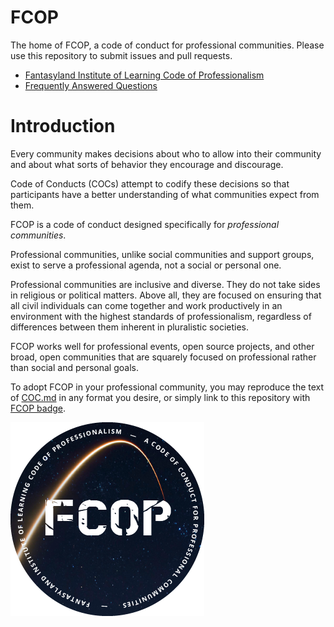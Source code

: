 # FCOP

The home of FCOP, a code of conduct for professional communities. Please use this repository to submit issues and pull requests.

 * [Fantasyland Institute of Learning Code of Professionalism](COC.md)
 * [Frequently Answered Questions](FAQ.md)

# Introduction

Every community makes decisions about who to allow into their community and about what sorts of behavior they encourage and discourage.

Code of Conducts (COCs) attempt to codify these decisions so that participants have a better understanding of what communities expect from them.

FCOP is a code of conduct designed specifically for _professional communities_.

Professional communities, unlike social communities and support groups, exist to serve a professional agenda, not a social or personal one.

Professional communities are inclusive and diverse. They do not take sides in religious or political matters. Above all, they are focused on ensuring that all civil individuals can come together and work productively in an environment with the highest standards of professionalism, regardless of differences between them inherent in pluralistic societies.

FCOP works well for professional events, open source projects, and other broad, open communities that are squarely focused on professional rather than social and personal goals.

To adopt FCOP in your professional community, you may reproduce the text of [COC.md](COC.md) in any format you desire, or simply link to this repository with [FCOP badge](badge-fcop.png).

![FCOP](badge-fcop.png)
